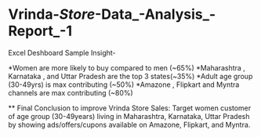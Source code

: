 # Vrinda-_Store_-Data_-Analysis_-Report_-1
Excel Deshboard
Sample Insight-

*Women are more likely to buy compared to men (~65%)
*Maharashtra , Karnataka , and Uttar Pradesh are the top 3 states(~35%)
*Adult age group (30-49yrs) is max contributing (~50%)
*Amazone , Flipkart and Myntra channels are max contributing (~80%)

** Final Conclusion to improve Vrinda Store Sales:
Target women customer of age group (30-49years) living in Maharashtra, Karnataka, Uttar Pradesh by showing ads/offers/cupons available on Amazone, Flipkart, and Myntra.
